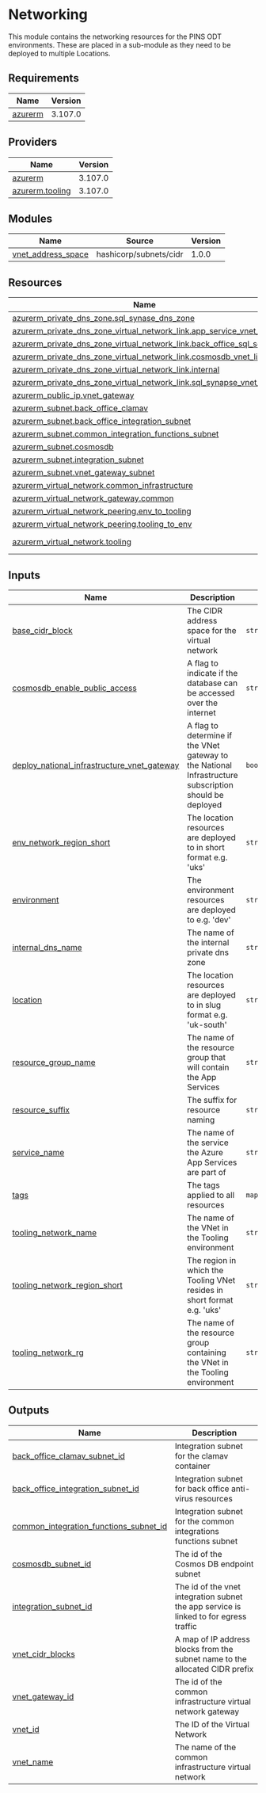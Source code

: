 # Networking

This module contains the networking resources for the PINS ODT environments. These are placed in a sub-module as they need to be deployed to multiple Locations.

<!-- BEGINNING OF PRE-COMMIT-TERRAFORM DOCS HOOK -->
## Requirements

| Name | Version |
|------|---------|
| <a name="requirement_azurerm"></a> [azurerm](#requirement\_azurerm) | 3.107.0 |

## Providers

| Name | Version |
|------|---------|
| <a name="provider_azurerm"></a> [azurerm](#provider\_azurerm) | 3.107.0 |
| <a name="provider_azurerm.tooling"></a> [azurerm.tooling](#provider\_azurerm.tooling) | 3.107.0 |

## Modules

| Name | Source | Version |
|------|--------|---------|
| <a name="module_vnet_address_space"></a> [vnet\_address\_space](#module\_vnet\_address\_space) | hashicorp/subnets/cidr | 1.0.0 |

## Resources

| Name | Type |
|------|------|
| [azurerm_private_dns_zone.sql_synase_dns_zone](https://registry.terraform.io/providers/hashicorp/azurerm/3.107.0/docs/resources/private_dns_zone) | resource |
| [azurerm_private_dns_zone_virtual_network_link.app_service_vnet_link](https://registry.terraform.io/providers/hashicorp/azurerm/3.107.0/docs/resources/private_dns_zone_virtual_network_link) | resource |
| [azurerm_private_dns_zone_virtual_network_link.back_office_sql_server](https://registry.terraform.io/providers/hashicorp/azurerm/3.107.0/docs/resources/private_dns_zone_virtual_network_link) | resource |
| [azurerm_private_dns_zone_virtual_network_link.cosmosdb_vnet_link](https://registry.terraform.io/providers/hashicorp/azurerm/3.107.0/docs/resources/private_dns_zone_virtual_network_link) | resource |
| [azurerm_private_dns_zone_virtual_network_link.internal](https://registry.terraform.io/providers/hashicorp/azurerm/3.107.0/docs/resources/private_dns_zone_virtual_network_link) | resource |
| [azurerm_private_dns_zone_virtual_network_link.sql_synapse_vnet_link](https://registry.terraform.io/providers/hashicorp/azurerm/3.107.0/docs/resources/private_dns_zone_virtual_network_link) | resource |
| [azurerm_public_ip.vnet_gateway](https://registry.terraform.io/providers/hashicorp/azurerm/3.107.0/docs/resources/public_ip) | resource |
| [azurerm_subnet.back_office_clamav](https://registry.terraform.io/providers/hashicorp/azurerm/3.107.0/docs/resources/subnet) | resource |
| [azurerm_subnet.back_office_integration_subnet](https://registry.terraform.io/providers/hashicorp/azurerm/3.107.0/docs/resources/subnet) | resource |
| [azurerm_subnet.common_integration_functions_subnet](https://registry.terraform.io/providers/hashicorp/azurerm/3.107.0/docs/resources/subnet) | resource |
| [azurerm_subnet.cosmosdb](https://registry.terraform.io/providers/hashicorp/azurerm/3.107.0/docs/resources/subnet) | resource |
| [azurerm_subnet.integration_subnet](https://registry.terraform.io/providers/hashicorp/azurerm/3.107.0/docs/resources/subnet) | resource |
| [azurerm_subnet.vnet_gateway_subnet](https://registry.terraform.io/providers/hashicorp/azurerm/3.107.0/docs/resources/subnet) | resource |
| [azurerm_virtual_network.common_infrastructure](https://registry.terraform.io/providers/hashicorp/azurerm/3.107.0/docs/resources/virtual_network) | resource |
| [azurerm_virtual_network_gateway.common](https://registry.terraform.io/providers/hashicorp/azurerm/3.107.0/docs/resources/virtual_network_gateway) | resource |
| [azurerm_virtual_network_peering.env_to_tooling](https://registry.terraform.io/providers/hashicorp/azurerm/3.107.0/docs/resources/virtual_network_peering) | resource |
| [azurerm_virtual_network_peering.tooling_to_env](https://registry.terraform.io/providers/hashicorp/azurerm/3.107.0/docs/resources/virtual_network_peering) | resource |
| [azurerm_virtual_network.tooling](https://registry.terraform.io/providers/hashicorp/azurerm/3.107.0/docs/data-sources/virtual_network) | data source |

## Inputs

| Name | Description | Type | Default | Required |
|------|-------------|------|---------|:--------:|
| <a name="input_base_cidr_block"></a> [base\_cidr\_block](#input\_base\_cidr\_block) | The CIDR address space for the virtual network | `string` | n/a | yes |
| <a name="input_cosmosdb_enable_public_access"></a> [cosmosdb\_enable\_public\_access](#input\_cosmosdb\_enable\_public\_access) | A flag to indicate if the database can be accessed over the internet | `string` | `false` | no |
| <a name="input_deploy_national_infrastructure_vnet_gateway"></a> [deploy\_national\_infrastructure\_vnet\_gateway](#input\_deploy\_national\_infrastructure\_vnet\_gateway) | A flag to determine if the VNet gateway to the National Infrastructure subscription should be deployed | `bool` | n/a | yes |
| <a name="input_env_network_region_short"></a> [env\_network\_region\_short](#input\_env\_network\_region\_short) | The location resources are deployed to in short format e.g. 'uks' | `string` | n/a | yes |
| <a name="input_environment"></a> [environment](#input\_environment) | The environment resources are deployed to e.g. 'dev' | `string` | n/a | yes |
| <a name="input_internal_dns_name"></a> [internal\_dns\_name](#input\_internal\_dns\_name) | The name of the internal private dns zone | `string` | n/a | yes |
| <a name="input_location"></a> [location](#input\_location) | The location resources are deployed to in slug format e.g. 'uk-south' | `string` | n/a | yes |
| <a name="input_resource_group_name"></a> [resource\_group\_name](#input\_resource\_group\_name) | The name of the resource group that will contain the App Services | `string` | n/a | yes |
| <a name="input_resource_suffix"></a> [resource\_suffix](#input\_resource\_suffix) | The suffix for resource naming | `string` | n/a | yes |
| <a name="input_service_name"></a> [service\_name](#input\_service\_name) | The name of the service the Azure App Services are part of | `string` | n/a | yes |
| <a name="input_tags"></a> [tags](#input\_tags) | The tags applied to all resources | `map(string)` | `{}` | no |
| <a name="input_tooling_network_name"></a> [tooling\_network\_name](#input\_tooling\_network\_name) | The name of the VNet in the Tooling environment | `string` | n/a | yes |
| <a name="input_tooling_network_region_short"></a> [tooling\_network\_region\_short](#input\_tooling\_network\_region\_short) | The region in which the Tooling VNet resides in short format e.g. 'uks' | `string` | n/a | yes |
| <a name="input_tooling_network_rg"></a> [tooling\_network\_rg](#input\_tooling\_network\_rg) | The name of the resource group containing the VNet in the Tooling environment | `string` | n/a | yes |

## Outputs

| Name | Description |
|------|-------------|
| <a name="output_back_office_clamav_subnet_id"></a> [back\_office\_clamav\_subnet\_id](#output\_back\_office\_clamav\_subnet\_id) | Integration subnet for the clamav container |
| <a name="output_back_office_integration_subnet_id"></a> [back\_office\_integration\_subnet\_id](#output\_back\_office\_integration\_subnet\_id) | Integration subnet for back office anti-virus resources |
| <a name="output_common_integration_functions_subnet_id"></a> [common\_integration\_functions\_subnet\_id](#output\_common\_integration\_functions\_subnet\_id) | Integration subnet for the common integrations functions subnet |
| <a name="output_cosmosdb_subnet_id"></a> [cosmosdb\_subnet\_id](#output\_cosmosdb\_subnet\_id) | The id of the Cosmos DB endpoint subnet |
| <a name="output_integration_subnet_id"></a> [integration\_subnet\_id](#output\_integration\_subnet\_id) | The id of the vnet integration subnet the app service is linked to for egress traffic |
| <a name="output_vnet_cidr_blocks"></a> [vnet\_cidr\_blocks](#output\_vnet\_cidr\_blocks) | A map of IP address blocks from the subnet name to the allocated CIDR prefix |
| <a name="output_vnet_gateway_id"></a> [vnet\_gateway\_id](#output\_vnet\_gateway\_id) | The id of the common infrastructure virtual network gateway |
| <a name="output_vnet_id"></a> [vnet\_id](#output\_vnet\_id) | The ID of the Virtual Network |
| <a name="output_vnet_name"></a> [vnet\_name](#output\_vnet\_name) | The name of the common infrastructure virtual network |
<!-- END OF PRE-COMMIT-TERRAFORM DOCS HOOK -->
